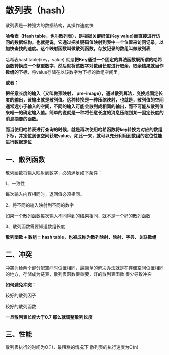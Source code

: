 # 散列表（hash）

散列表是一种强大的数据结构，其操作速度快

**哈希表（Hash table，也叫散列表），是根据关键码值\(Key value\)而直接进行访问的数据结构。也就是说，它通过把关键码值映射到表中一个位置来访问记录，以加快查找的速度。这个映射函数叫做散列函数，存放记录的数组叫做散列表**

哈希表hashtable\(key，value\) 就是**把Key通过一个固定的算法函数既所谓的哈希函数转换成一个整型数字，然后就将该数字对数组长度进行取余，取余结果就当作数组的下标**，将value存储在以该数字为下标的数组空间里。

**或者：**

**把任意长度的输入（又叫做预映射， pre-image），通过散列算法，变换成固定长度的输出，该输出就是散列值。这种转换是一种压缩映射，也就是，散列值的空间通常远小于输入的空间，不同的输入可能会散列成相同的输出，而不可能从散列值来唯一的确定输入值。简单的说就是一种将任意长度的消息压缩到某一固定长度的消息摘要的函数。**

**而当使用哈希表进行查询的时候，就是再次使用哈希函数将key转换为对应的数组下标，并定位到该空间获取value，如此一来，就可以充分利用到数组的定位性能进行数据定位**

## 一、散列函数

散列函数将输入映射到数字，必须满足如下条件：

1、一致性

每次输入内容相同时，返回值必须相同。

2、将不同的输入映射到不同的数字

如果一个散列函数每次输入不同得到的结果相同，就不是一个好的散列函数

3、散列函数需要知道数组长度

**散列函数 + 数组 =  hash table，也被成称为散列映射、映射、字典、关联数组**

## 二、冲突

冲突为给两个键分配空间时位置相同，最简单的解决办法就是在存储空间位置相同的地方，存储成为链表，散列表函数很重要，好的散列表函数 很少导致冲突

**如何避免冲突：**

较好的散列因子

较好的散列函数

**一旦散列表长度大于0.7 那么就调整散列长度**

## 三、性能

散列表执行的时间为O\(1\)，最糟糕的情况下 散列表的执行速度为O\(n\)

